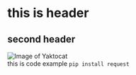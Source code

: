 # this is header
## second header
![Image of Yaktocat](https://octodex.github.com/images/yaktocat.png)</br>
this is code example
```pip install request```
